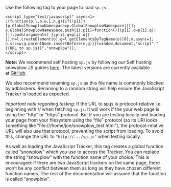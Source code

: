 Use the following tag to your page to load `sp.js`:

```
<script type="text/javascript" async=1>
;(function(p,l,o,w,i,n,g){if(!p[i]){p.GlobalSnowplowNamespace=p.GlobalSnowplowNamespace||[]; p.GlobalSnowplowNamespace.push(i);p[i]=function(){(p[i].q=p[i].q||[]).push(arguments) };p[i].q=p[i].q||[];n=l.createElement(o);g=l.getElementsByTagName(o)[0];n.async=1; n.src=w;g.parentNode.insertBefore(n,g)}}(window,document,"script","{{URL to sp.js}}","snowplow"));
</script>
```

**Note:** We recommend self hosting `sp.js` by following our Self hosting snowplow JS guides [here](/docs/collecting-data/collecting-from-own-applications/javascript-tracker/). The latest versions are currently available at [GitHub](https://github.com/snowplow/snowplow-javascript-tracker/releases).

We also recommend renaming `sp.js` as this file name is commonly blocked by adblockers. Renaming to a random string will help ensure the JavaScript Tracker is loaded as expected.

_Important note regarding testing:_ If the URL to sp.js is protocol-relative i.e. beginning with // when fetching `sp.js`. It will work if the your web page is using the “http” or “https” protocol. But if you are testing locally and loading your page from your filesystem using the “file” protocol (so its URI looks something like “file:///home/joe/snowplow\_test.html”), the protocol-relative URL will also use that protocol, preventing the script from loading. To avoid this, change the URL to `"http://.../sp.js"` when testing locally.

As well as loading the JavaScript Tracker, this tag creates a global function called “snowplow” which you use to access the Tracker. You can replace the string “snowplow” with the function name of your choice. This is encouraged: if there are two JavaScript trackers on the same page, there won’t be any conflict between them as long as they have chosen different function names. The rest of the documentation will assume that the function is called “snowplow”.
